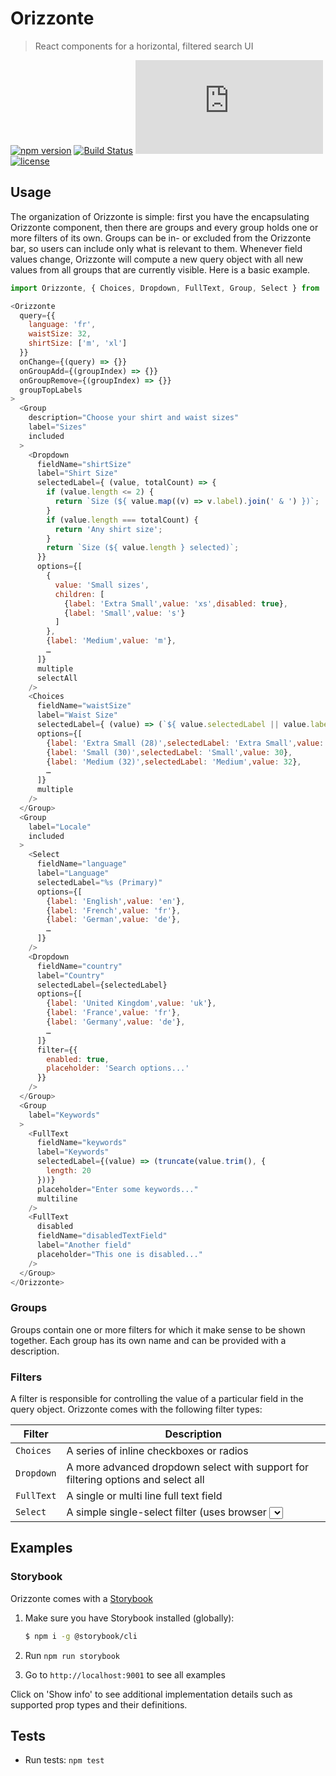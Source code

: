 # Orizzonte
> React components for a horizontal, filtered search UI

[![npm version](https://img.shields.io/npm/v/orizzonte.svg)](https://www.npmjs.com/package/orizzonte)
[![Build Status](https://travis-ci.org/carlobernardini/orizzonte.svg?branch=master)](https://travis-ci.org/carlobernardini/orizzonte)
![gzip size](http://img.badgesize.io/https://npmcdn.com/orizzonte/dist/orizzonte.min.js?compression=gzip)
[![license](https://img.shields.io/github/license/mashape/apistatus.svg?maxAge=2592000)](https://github.com/carlobernardini/orizzonte/blob/master/LICENSE)

## Usage

The organization of Orizzonte is simple: first you have the encapsulating Orizzonte component, then there are groups and every group holds one or more filters of its own.
Groups can be in- or excluded from the Orizzonte bar, so users can include only what is relevant to them. Whenever field values change, Orizzonte will compute a new query
object with all new values from all groups that are currently visible. Here is a basic example.

```js
import Orizzonte, { Choices, Dropdown, FullText, Group, Select } from 'orizzonte';

<Orizzonte
  query={{
    language: 'fr',
    waistSize: 32,
    shirtSize: ['m', 'xl']
  }}
  onChange={(query) => {}}
  onGroupAdd={(groupIndex) => {}}
  onGroupRemove={(groupIndex) => {}}
  groupTopLabels
>
  <Group
    description="Choose your shirt and waist sizes"
    label="Sizes"
    included
  >
    <Dropdown
      fieldName="shirtSize"
      label="Shirt Size"
      selectedLabel={ (value, totalCount) => {
        if (value.length <= 2) {
          return `Size (${ value.map((v) => v.label).join(' & ') })`;
        }
        if (value.length === totalCount) {
          return 'Any shirt size';
        }
        return `Size (${ value.length } selected)`;
      }}
      options={[
        {
          value: 'Small sizes',
          children: [
            {label: 'Extra Small',value: 'xs',disabled: true},
            {label: 'Small',value: 's'}
          ]
        },
        {label: 'Medium',value: 'm'},
        …
      ]}
      multiple
      selectAll
    />
    <Choices
      fieldName="waistSize"
      label="Waist Size"
      selectedLabel={ (value) => (`${ value.selectedLabel || value.label } waist size`) }
      options={[
        {label: 'Extra Small (28)',selectedLabel: 'Extra Small',value: 28},
        {label: 'Small (30)',selectedLabel: 'Small',value: 30},
        {label: 'Medium (32)',selectedLabel: 'Medium',value: 32},
        …
      ]}
      multiple
    />
  </Group>
  <Group
    label="Locale"
    included
  >
    <Select
      fieldName="language"
      label="Language"
      selectedLabel="%s (Primary)"
      options={[
        {label: 'English',value: 'en'},
        {label: 'French',value: 'fr'},
        {label: 'German',value: 'de'},
        …
      ]}
    />
    <Dropdown
      fieldName="country"
      label="Country"
      selectedLabel={selectedLabel}
      options={[
        {label: 'United Kingdom',value: 'uk'},
        {label: 'France',value: 'fr'},
        {label: 'Germany',value: 'de'},
        …
      ]}
      filter={{
        enabled: true,
        placeholder: 'Search options...'
      }}
    />
  </Group>
  <Group
    label="Keywords"
  >
    <FullText
      fieldName="keywords"
      label="Keywords"
      selectedLabel={(value) => (truncate(value.trim(), {
        length: 20
      }))}
      placeholder="Enter some keywords..."
      multiline
    />
    <FullText
      disabled
      fieldName="disabledTextField"
      label="Another field"
      placeholder="This one is disabled..."
    />
  </Group>
</Orizzonte>
```
### Groups
Groups contain one or more filters for which it make sense to be shown together. Each group has its own name and can be provided with a description.

### Filters
A filter is responsible for controlling the value of a particular field in the query object. Orizzonte comes with the following filter types:

| Filter     | Description                                                                       |
|------------|-----------------------------------------------------------------------------------|
| `Choices`  | A series of inline checkboxes or radios                                           |
| `Dropdown` | A more advanced dropdown select with support for filtering options and select all |
| `FullText` | A single or multi line full text field                                            |
| `Select`   | A simple single-select filter (uses browser <select />)                           |

## Examples

### Storybook
Orizzonte comes with a [Storybook](https://storybook.js.org/)

1. Make sure you have Storybook installed (globally):
    ```bash
    $ npm i -g @storybook/cli
    ```

2. Run `npm run storybook`

3. Go to `http://localhost:9001` to see all examples

Click on 'Show info' to see additional implementation details such as supported prop types and their definitions.

## Tests

* Run tests: `npm test`